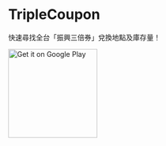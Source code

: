# TripleCoupon
快速尋找全台「振興三倍券」兌換地點及庫存量！

<a href='https://play.google.com/store/apps/details?id=com.Ntut&hl=zh_TW&pcampaignid=MKT-Other-global-all-co-prtnr-py-PartBadge-Mar2515-1'>
  <img width="180" alt='Get it on Google Play' src='https://play.google.com/intl/en_us/badges/images/generic/en_badge_web_generic.png'/>
</a>
